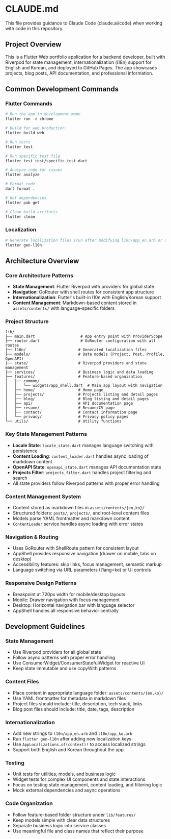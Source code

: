 # CLAUDE.md

This file provides guidance to Claude Code (claude.ai/code) when working with code in this repository.

## Project Overview

This is a Flutter Web portfolio application for a backend developer, built with Riverpod for state management, internationalization (i18n) support for English and Korean, and deployed to GitHub Pages. The app showcases projects, blog posts, API documentation, and professional information.

## Common Development Commands

### Flutter Commands
```bash
# Run the app in development mode
flutter run -d chrome

# Build for web production
flutter build web

# Run tests
flutter test

# Run specific test file
flutter test test/specific_test.dart

# Analyze code for issues
flutter analyze

# Format code
dart format .

# Get dependencies
flutter pub get

# Clean build artifacts
flutter clean
```

### Localization
```bash
# Generate localization files (run after modifying l10n/app_en.arb or app_ko.arb)
flutter gen-l10n
```

## Architecture Overview

### Core Architecture Patterns
- **State Management**: Flutter Riverpod with providers for global state
- **Navigation**: GoRouter with shell routes for consistent app structure
- **Internationalization**: Flutter's built-in l10n with English/Korean support
- **Content Management**: Markdown-based content stored in `assets/contents/` with language-specific folders

### Project Structure
```
lib/
├── main.dart                    # App entry point with ProviderScope
├── router.dart                  # GoRouter configuration with all routes
├── l10n/                       # Generated localization files
├── models/                     # Data models (Project, Post, Profile, OpenAPI)
├── state/                      # Riverpod providers and state management
├── services/                   # Business logic and data loading
├── features/                   # Feature-based organization
│   ├── common/
│   │   └── widgets/app_shell.dart  # Main app layout with navigation
│   ├── home/                   # Home page
│   ├── projects/               # Projects listing and detail pages
│   ├── blog/                   # Blog listing and detail pages
│   ├── api/                    # API documentation page
│   ├── resume/                 # Resume/CV page
│   ├── contact/                # Contact information page
│   └── privacy/                # Privacy policy pages
└── utils/                      # Utility functions
```

### Key State Management Patterns
- **Locale State**: `locale_state.dart` manages language switching with persistence
- **Content Loading**: `content_loader.dart` handles async loading of markdown content
- **OpenAPI State**: `openapi_state.dart` manages API documentation state
- **Projects Filter**: `projects_filter.dart` handles project filtering and search
- All state providers follow Riverpod patterns with proper error handling

### Content Management System
- Content stored as markdown files in `assets/contents/{en,ko}/`
- Structured folders: `posts/`, `projects/`, and root-level content files
- Models parse YAML frontmatter and markdown content
- `ContentLoader` service handles async loading with error states

### Navigation & Routing
- Uses GoRouter with ShellRoute pattern for consistent layout
- AppShell provides responsive navigation (drawer on mobile, tabs on desktop)
- Accessibility features: skip links, focus management, semantic markup
- Language switching via URL parameters (?lang=ko) or UI controls

### Responsive Design Patterns
- Breakpoint at 720px width for mobile/desktop layouts
- Mobile: Drawer navigation with focus management
- Desktop: Horizontal navigation bar with language selector
- AppShell handles all responsive behavior centrally

## Development Guidelines

### State Management
- Use Riverpod providers for all global state
- Follow async patterns with proper error handling
- Use ConsumerWidget/ConsumerStatefulWidget for reactive UI
- Keep state immutable and use copyWith patterns

### Content Files
- Place content in appropriate language folder: `assets/contents/{en,ko}/`
- Use YAML frontmatter for metadata in markdown files
- Project files should include: title, description, tech stack, links
- Blog post files should include: title, date, tags, description

### Internationalization
- Add new strings to `l10n/app_en.arb` and `l10n/app_ko.arb`
- Run `flutter gen-l10n` after adding new localization keys
- Use `AppLocalizations.of(context)!` to access localized strings
- Support both English and Korean throughout the app

### Testing
- Unit tests for utilities, models, and business logic
- Widget tests for complex UI components and state interactions
- Focus on testing state management, content loading, and filtering logic
- Mock external dependencies and async operations

### Code Organization
- Follow feature-based folder structure under `lib/features/`
- Keep models simple with clear data structures
- Separate business logic into service classes
- Use meaningful file and class names that reflect their purpose